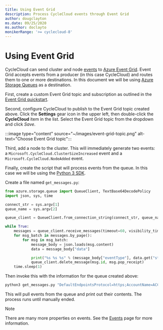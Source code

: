 ```yaml
---
title: Using Event Grid
description: Process CycleCloud events through Event Grid
author: dougclayton
ms.date: 09/25/2020
ms.author: doclayto
monikerRange: '>= cyclecloud-8'
---
```


# Using Event Grid

CycleCloud can send cluster and node [events](../events.md) to [Azure Event Grid](https://docs.microsoft.com/azure/event-grid/). Event Grid accepts events from a producer (in this case CycleCloud) and routes them to one or more destinations. In this document we will be using [Azure Storage Queues](https://docs.microsoft.com/azure/storage/queues/) as a destination.

First, create a custom Event Grid topic and subscription as outlined in the [Event Grid quickstart](https://docs.microsoft.com/azure/event-grid/custom-event-to-queue-storage).

Second, configure CycleCloud to publish to the Event Grid topic created above. Click the **Settings** gear icon in the upper left, then double-click the **CycleCloud** item in the list. Select the Event Grid topic from the dropdown and click *Save*.

:::image type="content" source="~/images/event-grid-topic.png" alt-text="Choose Event Grid topic":::

Third, add a node to the cluster. This will immediately generate two events: a `Microsoft.CycleCloud.ClusterSizeIncreased` event and a `Microsoft.CycleCloud.NodeAdded` event.

Finally, create the script that will process events from the queue. In this case we will be using the [Python 3 SDK](https://docs.microsoft.com/azure/storage/queues/storage-python-how-to-use-queue-storage?tabs=python).

Create a file named `get_messages.py`:

```python
from azure.storage.queue import QueueClient, TextBase64DecodePolicy
import json, sys, time

connect_str = sys.argv[1]
queue_name = sys.argv[2]

queue_client = QueueClient.from_connection_string(connect_str, queue_name, message_decode_policy=TextBase64DecodePolicy())

while True:
    messages = queue_client.receive_messages(timeout=60, visibility_timeout=5, messages_per_page=32)
    for msg_batch in messages.by_page():
        for msg in msg_batch:
            message_body = json.loads(msg.content)
            data = message_body["data"]

            print("%s %s %s" % (message_body["eventType"], data.get("status"), data.get("message")))
            queue_client.delete_message(msg.id, msg.pop_receipt)
    time.sleep(1)
```

Then invoke this with the information for the queue created above:

```bash
python3 get_messages.py "DefaultEndpointsProtocol=https;AccountName=ACCOUNTNAME;AccountKey=ACCOUNTKEY;EndpointSuffix=core.windows.net" QUEUE_NAME
```

This will pull events from the queue and print out their contents. The process runs until manually ended.

> [!NOTE]
> There are many more properties on events. See the [Events](../events.md) page for more information.
